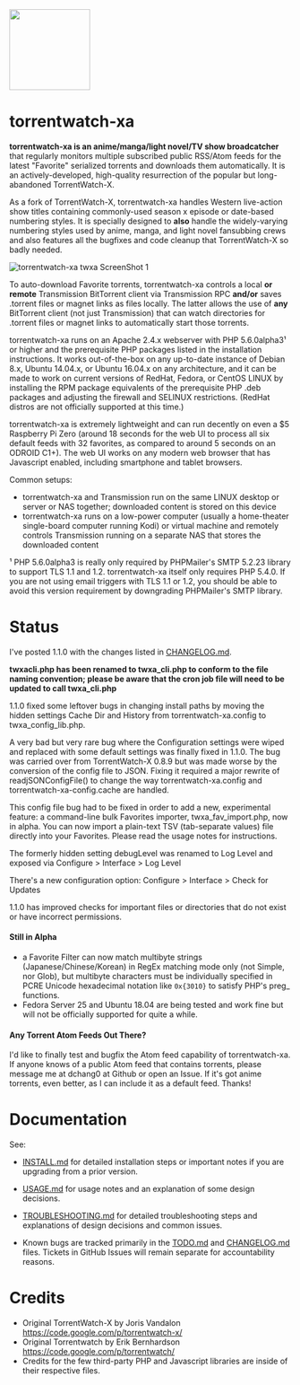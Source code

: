 <img src="http://silverlakecorp.com/torrentwatch-xa/torrentwatch-xa-logo144.png" width="144" height="144"/>

torrentwatch-xa
===============

__torrentwatch-xa is an anime/manga/light novel/TV show broadcatcher__ that regularly monitors multiple subscribed public RSS/Atom feeds for the latest "Favorite" serialized torrents and downloads them automatically. It is an actively-developed, high-quality resurrection of the popular but long-abandoned TorrentWatch-X.

As a fork of TorrentWatch-X, torrentwatch-xa handles Western live-action show titles containing commonly-used season x episode or date-based numbering styles. It is specially designed to __also__ handle the widely-varying numbering styles used by anime, manga, and light novel fansubbing crews and also features all the bugfixes and code cleanup that TorrentWatch-X so badly needed.

![torrentwatch-xa twxa ScreenShot 1](http://silverlakecorp.com/torrentwatch-xa/twxaScreenShot1.png)

To auto-download Favorite torrents, torrentwatch-xa controls a local __or remote__ Transmission BitTorrent client via Transmission RPC __and/or__ saves .torrent files or magnet links as files locally. The latter allows the use of __any__ BitTorrent client (not just Transmission) that can watch directories for .torrent files or magnet links to automatically start those torrents.

torrentwatch-xa runs on an Apache 2.4.x webserver with PHP 5.6.0alpha3&sup1; or higher and the prerequisite PHP packages listed in the installation instructions. It works out-of-the-box on any up-to-date instance of Debian 8.x, Ubuntu 14.04.x, or Ubuntu 16.04.x on any architecture, and it can be made to work on current versions of RedHat, Fedora, or CentOS LINUX by installing the RPM package equivalents of the prerequisite PHP .deb packages and adjusting the firewall and SELINUX restrictions. (RedHat distros are not officially supported at this time.)

torrentwatch-xa is extremely lightweight and can run decently on even a $5 Raspberry Pi Zero (around 18 seconds for the web UI to process all six default feeds with 32 favorites, as compared to around 5 seconds on an ODROID C1+). The web UI works on any modern web browser that has Javascript enabled, including smartphone and tablet browsers.

Common setups:

- torrentwatch-xa and Transmission run on the same LINUX desktop or server or NAS together; downloaded content is stored on this device
- torrentwatch-xa runs on a low-power computer (usually a home-theater single-board computer running Kodi) or virtual machine and remotely controls Transmission running on a separate NAS that stores the downloaded content

&sup1; PHP 5.6.0alpha3 is really only required by PHPMailer's SMTP 5.2.23 library to support TLS 1.1 and 1.2. torrentwatch-xa itself only requires PHP 5.4.0. If you are not using email triggers with TLS 1.1 or 1.2, you should be able to avoid this version requirement by downgrading PHPMailer's SMTP library.

Status
===============

I've posted 1.1.0 with the changes listed in [CHANGELOG.md](CHANGELOG.md).

__twxacli.php has been renamed to twxa_cli.php to conform to the file naming convention; please be aware that the cron job file will need to be updated to call twxa_cli.php__

1.1.0 fixed some leftover bugs in changing install paths by moving the hidden settings Cache Dir and History from torrentwatch-xa.config to twxa_config_lib.php.

A very bad but very rare bug where the Configuration settings were wiped and replaced with some default settings was finally fixed in 1.1.0. The bug was carried over from TorrentWatch-X 0.8.9 but was made worse by the conversion of the config file to JSON. Fixing it required a major rewrite of readjSONConfigFile() to change the way torrentwatch-xa.config and torrentwatch-xa-config.cache are handled.

This config file bug had to be fixed in order to add a new, experimental feature: a command-line bulk Favorites importer, twxa_fav_import.php, now in alpha. You can now import a plain-text TSV (tab-separate values) file directly into your Favorites. Please read the usage notes for instructions.

The formerly hidden setting debugLevel was renamed to Log Level and exposed via Configure > Interface > Log Level

There's a new configuration option: Configure > Interface > Check for Updates

1.1.0 has improved checks for important files or directories that do not exist or have incorrect permissions.

#### Still in Alpha

- a Favorite Filter can now match multibyte strings (Japanese/Chinese/Korean) in RegEx matching mode only (not Simple, nor Glob), but multibyte characters must be individually specified in PCRE Unicode hexadecimal notation like `0x{3010}` to satisfy PHP's preg_ functions.
- Fedora Server 25 and Ubuntu 18.04 are being tested and work fine but will not be officially supported for quite a while.

#### Any Torrent Atom Feeds Out There?

I'd like to finally test and bugfix the Atom feed capability of torrentwatch-xa. If anyone knows of a public Atom feed that contains torrents, please message me at dchang0 at Github or open an Issue. If it's got anime torrents, even better, as I can include it as a default feed. Thanks!

Documentation
===============

See:

- [INSTALL.md](INSTALL.md) for detailed installation steps or important notes if you are upgrading from a prior version.

- [USAGE.md](USAGE.md) for usage notes and an explanation of some design decisions.

- [TROUBLESHOOTING.md](TROUBLESHOOTING.md) for detailed troubleshooting steps and explanations of design decisions and common issues.

- Known bugs are tracked primarily in the [TODO.md](TODO.md) and [CHANGELOG.md](CHANGELOG.md) files. Tickets in GitHub Issues will remain separate for accountability reasons.

Credits
===============

- Original TorrentWatch-X by Joris Vandalon https://code.google.com/p/torrentwatch-x/
- Original Torrentwatch by Erik Bernhardson https://code.google.com/p/torrentwatch/
- Credits for the few third-party PHP and Javascript libraries are inside of their respective files.